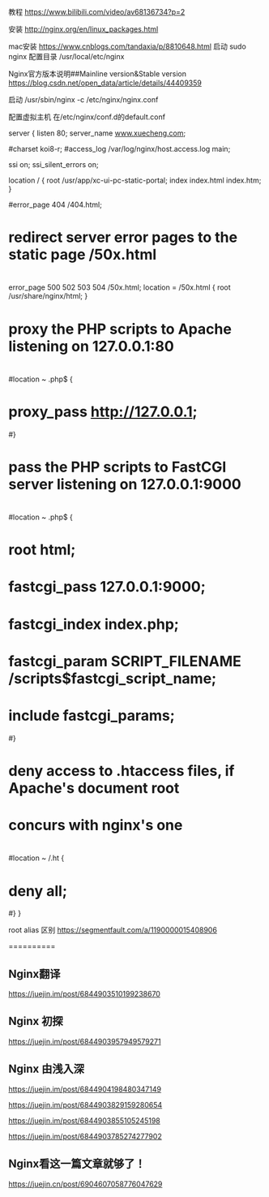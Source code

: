 教程
https://www.bilibili.com/video/av68136734?p=2

安装
http://nginx.org/en/linux_packages.html

mac安装
https://www.cnblogs.com/tandaxia/p/8810648.html
启动     sudo nginx
配置目录  /usr/local/etc/nginx

Nginx官方版本说明##Mainline version&Stable version
https://blog.csdn.net/open_data/article/details/44409359

启动
/usr/sbin/nginx -c /etc/nginx/nginx.conf

配置虚拟主机
在/etc/nginx/conf.d的default.conf

server {
  listen 80;
  server_name www.xuecheng.com;

  #charset koi8-r;
  #access_log /var/log/nginx/host.access.log main;

  ssi on;
  ssi_silent_errors on;

  location / {
  root /usr/app/xc-ui-pc-static-portal;
  index index.html index.htm;
  }

  #error_page 404 /404.html;

  # redirect server error pages to the static page /50x.html
  #
  error_page 500 502 503 504 /50x.html;
  location = /50x.html {
  root /usr/share/nginx/html;
  }

  # proxy the PHP scripts to Apache listening on 127.0.0.1:80
  #
  #location ~ \.php$ {
  # proxy_pass http://127.0.0.1;
  #}

  # pass the PHP scripts to FastCGI server listening on 127.0.0.1:9000
  #
  #location ~ \.php$ {
  # root html;
  # fastcgi_pass 127.0.0.1:9000;
  # fastcgi_index index.php;
  # fastcgi_param SCRIPT_FILENAME /scripts$fastcgi_script_name;
  # include fastcgi_params;
  #}

  # deny access to .htaccess files, if Apache's document root
  # concurs with nginx's one
  #
  #location ~ /\.ht {
  # deny all;
  #}
}

root alias 区别
https://segmentfault.com/a/1190000015408906

==========

## Nginx翻译
https://juejin.im/post/6844903510199238670

## Nginx 初探
https://juejin.im/post/6844903957949579271

## Nginx 由浅入深
https://juejin.im/post/6844904198480347149

https://juejin.im/post/6844903829159280654

https://juejin.im/post/6844903855105245198

https://juejin.im/post/6844903785274277902

## Nginx看这一篇文章就够了！
https://juejin.cn/post/6904607058776047629

